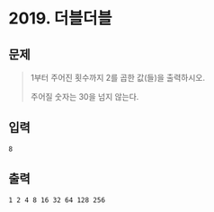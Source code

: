 # 2019. 더블더블

## 문제
> 1부터 주어진 횟수까지 2를 곱한 값(들)을 출력하시오.
> 
> 주어질 숫자는 30을 넘지 않는다.
>

## 입력
```
8
```

## 출력
```
1 2 4 8 16 32 64 128 256
```